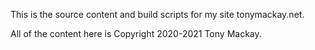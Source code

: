 This is the source content and build scripts for my site tonymackay.net.

All of the content here is Copyright 2020-2021 Tony Mackay.